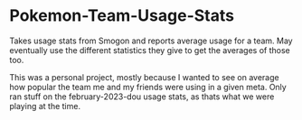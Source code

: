 # Pokemon-Team-Usage-Stats
Takes usage stats from Smogon and reports average usage for a team.  May eventually use the different statistics they give to get the averages of those too.

This was a personal project, mostly because I wanted to see on average how popular the team me and my friends were using in a given meta.
Only ran stuff on the february-2023-dou usage stats, as thats what we were playing at the time.
